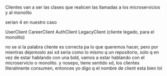 Clientes van a ser las clases que realicen las llamadas a los microservicios y al monolito

serian 4 en nuestro caso

UserClient
CareerClient
AuthClient
LegacyClient (cliente legado, para el monolito)

no se si la palabra cliente es correcta pa lo que queremos hacer, pero por mientras dejemoslo asi xd
seria como lo mismo q un repositorio, solo q en vez de estar hablando con una bdd, vamos a estar hablando con el microservicio o monolito. y nosepo, tiene sentido xd, los clientes literalmente consumen, entonces yo digo q el nombre de client esta bien lol
